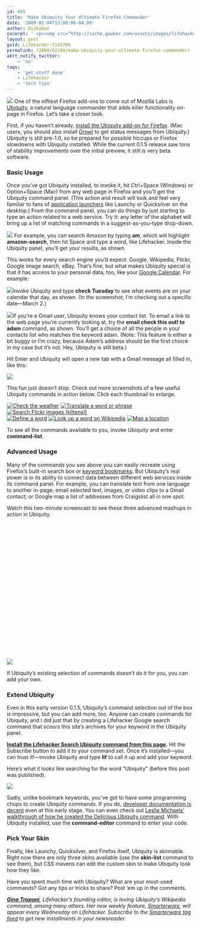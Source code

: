 ```yaml
---
id: 685
title: 'Make Ubiquity Your Ultimate Firefox Commander'
date: '2009-02-04T13:00:06-04:00'
author: DizkoDan
excerpt: ' <p><img src="http://cache.gawker.com/assets/images/lifehacker/2009/02/lh-search-ubiquity-header.png" width="504" height="280" style="display:block;" /> One of the niftiest Firefox add-ons to come out of Mozilla Labs is <a href="http://labs.mozilla.com/projects/ubiquity/">Ubiquity</a>, a natural language commander that adds killer functionality on-page in Firefox. Let''s take a closer look.</p> <p><br /> First, if you haven''t already, <a href="http://labs.mozilla.com/projects/ubiquity/">install the Ubiquity add-on for Firefox</a>. (Mac users, you should also install <a href="http://growl.info/">Growl</a> to get status messages from Ubiquity.) Ubiquity is still pre-1.0, so be prepared for possible hiccups or Firefox slowdowns with Ubiquity installed. While the current 0.1.5 release saw tons of stability improvements over the initial preview, it still is very beta software.<br /></p> <h3>Basic Usage</h3> <p>Once you''ve got Ubiquity installed, to invoke it, hit Ctrl+Space (Windows) or Option+Space (Mac) from any web page in Firefox and you''ll get the Ubiquity command panel. (This action and result will look and feel very familiar to fans of <a class="autolink" title="Click here to read more posts tagged APPLICATION LAUNCHERS" href="http://lifehacker.com/tag/application-launchers/">application launchers</a> like Launchy or Quicksilver on the desktop.) From the command panel, you can do things by just starting to type an action related to a web service. Try it: any letter of the alphabet will bring up a list of matching commands in a suggest-as-you-type drop-down.</p> <p><img src="http://cache.gawker.com/assets/images/lifehacker/2009/02/ubiq-amazon.png" width="527" height="307" style="display:block;" /> For example, you can search Amazon by typing <b>am</b>, which will highlight <b>amazon-search</b>, then hit Space and type a word, like Lifehacker. Inside the Ubiquity panel, you''ll get your results, as shown.<br /></p> <p>This works for every search engine you''d expect: Google, Wikipedia, Flickr, Google Image search, eBay. That''s fine, but what makes Ubiquity special is that it has access to your personal data, too, like your <a class="autolink" title="Click here to read more posts tagged GOOGLE CALENDAR" href="http://lifehacker.com/tag/google-calendar/">Google Calendar</a>. For example:</p> <p><img src="http://cache.gawker.com/assets/images/lifehacker/2009/02/ubiq-checkmarch2.png" width="527" height="432" style="display:block;" />Invoke Ubiquity and type <b>check Tuesday</b> to see what events are on your calendar that day, as shown. (In the screenshot, I''m checking out a specific date&mdash;March 2.)<br /></p> <p><img src="http://cache.gawker.com/assets/images/lifehacker/2009/02/ubiq-email.png" width="527" height="296" style="display:block;" />If you''re a Gmail user, Ubiquity knows your contact list. To email a link to the web page you''re currently looking at, try the <b>email check this out! to adam</b> command, as shown. You''ll get a choice of all the people in your contacts list who matches the keyword adam. (Note: This feature is either a bit buggy or I''m crazy, because Adam''s address should be the first choice in my case but it''s not. Hey, Ubiquity is still beta.)<br /></p> <p>Hit Enter and Ubiquity will open a new tab with a Gmail message all filled in, like this:</p> <p><img src="http://cache.gawker.com/assets/images/lifehacker/2009/02/email-web-page-result.png" width="434" height="366" style="display:block;" /><br /></p> <p>This fun just doesn''t stop. Check out more screenshots of a few useful Ubiquity commands in action below. Click each thumbnail to enlarge.<br /></p> <p> <a href="http://lifehacker.com/5145709/make-ubiquity-your-ultimate-firefox-commander"> <img src="http://cache.gawker.com/assets/images/17/2009/02/small_gal-weather_01.png" alt=" Check the weather " align="left" hspace="2" vspace="2" /> </a> <a href="http://lifehacker.com/5145709/make-ubiquity-your-ultimate-firefox-commander"> <img src="http://cache.gawker.com/assets/images/17/2009/02/small_gal-translate_01.png" alt=" Translate a word or phrase " align="left" hspace="2" vspace="2" /> </a> <a href="http://lifehacker.com/5145709/make-ubiquity-your-ultimate-firefox-commander"> <img src="http://cache.gawker.com/assets/images/17/2009/02/small_gal-flickr_01.png" alt=" Search Flickr images (kittens!) " align="left" hspace="2" vspace="2" /> </a> <br /> <a href="http://lifehacker.com/5145709/make-ubiquity-your-ultimate-firefox-commander"> <img src="http://cache.gawker.com/assets/images/17/2009/02/small_gal-define_01.png" alt=" Define a word " align="left" hspace="2" vspace="2" /> </a> <a href="http://lifehacker.com/5145709/make-ubiquity-your-ultimate-firefox-commander"> <img src="http://cache.gawker.com/assets/images/17/2009/02/small_gal-wikipedia_01.png" alt=" Look up a word on Wikipedia " align="left" hspace="2" vspace="2" /> </a> <a href="http://lifehacker.com/5145709/make-ubiquity-your-ultimate-firefox-commander"> <img src="http://cache.gawker.com/assets/images/17/2009/02/small_gal-pentagon_01.png" alt=" Map a location " align="left" hspace="2" vspace="2" /> </a> <br /> </p> <p><br /> To see all the commands available to you, invoke Ubiquity and enter <b>command-list</b>.</p> <h3>Advanced Usage</h3> <p>Many of the commands you see above you can easily recreate using Firefox''s built-in search box or <a href="http://lifehacker.com/software/bookmarks/hack-attack-firefox-and-the-art-of-keyword-bookmarking-196779.php">keyword bookmarks</a>. But Ubiquity''s real power is in its ability to connect data between different web services inside its command panel. For example, you can translate text from one language to another in-page; email selected text, images, or video clips to a Gmail contact; or Google map a list of addresses from Craigslist all in one spot.</p> <p>Watch this two-minute screencast to see these three advanced mashups in action in Ubiquity.<br />   <img src="http://cache.gawker.com/assets/images/lifehacker/2009/02/3079833.jpg" style="display: none;" class="embeddedVideoThumbnail"/><br /></p> <p>If Ubiquity''s existing selection of commands doesn''t do it for you, you can add your own.</p> <h3>Extend Ubiquity</h3> <p>Even in this early version 0.1.5, Ubiquity''s command selection out of the box is impressive, but you can add more, too. Anyone can create commands for Ubiquity, and I did just that by creating a Lifehacker Google search command that scours this site''s archives for your keyword in the Ubiquity panel.</p> <p><b><a href="http://ginatrapani.org/workshop/ubiquity/lifehacker-search.xhtml">Install the <b>Lifehacker Search</b> Ubiquity command from this page</a>.</b> Hit the Subscribe button to add it to your command set. Once it''s installed&mdash;you can trust it!&mdash;invoke Ubiquity and type <b>lif</b> to call it up and add your keyword.</p> <p>Here''s what it looks like searching for the word "Ubiquity" (before this post was published).</p> <p><img src="http://cache.gawker.com/assets/images/lifehacker/2009/02/lifehacker-ubiquity-search-screenshot_01.png" class="center" width="821" height="565" style="display:block;float:none;" /></p> <p>Sadly, unlike bookmark keywords, you''ve got to have some programming chops to create Ubiquity commands. If you do, <a href="https://wiki.mozilla.org/Labs/Ubiquity/Ubiquity_0.1_Author_Tutorial">developer documentation is decent</a> even at this early stage. You can even check out <a href="http://decafbad.com/blog/2008/09/01/writing-a-delicious-command-for-ubiquity">Leslie Michaels'' walkthrough of how he created the Delicious Ubiquity command</a>. With Ubiquity installed, use the <b>command-editor</b> command to enter your code.</p> <h3>Pick Your Skin</h3> <p>Finally, like Launchy, Quicksilver, and Firefox itself, Ubiquity is skinnable. Right now there are only three skins available (use the <b>skin-list</b> command to see them), but CSS mavens can edit the custom skin to make Ubiquity look how they like.</p> <p>Have you spent much time with Ubiquity? What are your most-used commands? Got any tips or tricks to share? Post ''em up in the comments.</p> <p><i><strong><a href="http://ginatrapani.org">Gina Trapani</a></strong>, Lifehacker''s founding editor, is loving Ubiquity''s Wikipedia command, among many others. Her new weekly feature, <a href="http://lifehacker.com/tag/smarterware/">Smarterware</a>, will appear every Wednesday on Lifehacker. Subscribe to the <a href="http://lifehacker.com/tag/smarterware/index.xml">Smarterware tag feed</a> to get new installments in your newsreader.</i></p> '
layout: post
guid: Lifehacker-5145709
permalink: /2009/02/04/make-ubiquity-your-ultimate-firefox-commander/
aktt_notify_twitter:
    - 'no'
tags:
    - 'get stuff done'
    - Lifehacker
    - 'tech tips'
---
```


![](http://cache.gawker.com/assets/images/lifehacker/2009/02/lh-search-ubiquity-header.png) One of the niftiest Firefox add-ons to come out of Mozilla Labs is [Ubiquity](http://labs.mozilla.com/projects/ubiquity/), a natural language commander that adds killer functionality on-page in Firefox. Let’s take a closer look.

  
 First, if you haven’t already, [install the Ubiquity add-on for Firefox](http://labs.mozilla.com/projects/ubiquity/). (Mac users, you should also install [Growl](http://growl.info/) to get status messages from Ubiquity.) Ubiquity is still pre-1.0, so be prepared for possible hiccups or Firefox slowdowns with Ubiquity installed. While the current 0.1.5 release saw tons of stability improvements over the initial preview, it still is very beta software.

### Basic Usage

Once you’ve got Ubiquity installed, to invoke it, hit Ctrl+Space (Windows) or Option+Space (Mac) from any web page in Firefox and you’ll get the Ubiquity command panel. (This action and result will look and feel very familiar to fans of [application launchers](http://lifehacker.com/tag/application-launchers/ "Click here to read more posts tagged APPLICATION LAUNCHERS") like Launchy or Quicksilver on the desktop.) From the command panel, you can do things by just starting to type an action related to a web service. Try it: any letter of the alphabet will bring up a list of matching commands in a suggest-as-you-type drop-down.

![](http://cache.gawker.com/assets/images/lifehacker/2009/02/ubiq-amazon.png) For example, you can search Amazon by typing **am**, which will highlight **amazon-search**, then hit Space and type a word, like Lifehacker. Inside the Ubiquity panel, you’ll get your results, as shown.

This works for every search engine you’d expect: Google, Wikipedia, Flickr, Google Image search, eBay. That’s fine, but what makes Ubiquity special is that it has access to your personal data, too, like your [Google Calendar](http://lifehacker.com/tag/google-calendar/ "Click here to read more posts tagged GOOGLE CALENDAR"). For example:

![](http://cache.gawker.com/assets/images/lifehacker/2009/02/ubiq-checkmarch2.png)Invoke Ubiquity and type **check Tuesday** to see what events are on your calendar that day, as shown. (In the screenshot, I’m checking out a specific date—March 2.)

![](http://cache.gawker.com/assets/images/lifehacker/2009/02/ubiq-email.png)If you’re a Gmail user, Ubiquity knows your contact list. To email a link to the web page you’re currently looking at, try the **email check this out! to adam** command, as shown. You’ll get a choice of all the people in your contacts list who matches the keyword adam. (Note: This feature is either a bit buggy or I’m crazy, because Adam’s address should be the first choice in my case but it’s not. Hey, Ubiquity is still beta.)

Hit Enter and Ubiquity will open a new tab with a Gmail message all filled in, like this:

![](http://cache.gawker.com/assets/images/lifehacker/2009/02/email-web-page-result.png)

This fun just doesn’t stop. Check out more screenshots of a few useful Ubiquity commands in action below. Click each thumbnail to enlarge.

 [ ![ Check the weather ](http://cache.gawker.com/assets/images/17/2009/02/small_gal-weather_01.png " Check the weather ")](http://lifehacker.com/5145709/make-ubiquity-your-ultimate-firefox-commander) [ ![ Translate a word or phrase ](http://cache.gawker.com/assets/images/17/2009/02/small_gal-translate_01.png " Translate a word or phrase ")](http://lifehacker.com/5145709/make-ubiquity-your-ultimate-firefox-commander) [ ![ Search Flickr images (kittens!) ](http://cache.gawker.com/assets/images/17/2009/02/small_gal-flickr_01.png " Search Flickr images (kittens!) ")](http://lifehacker.com/5145709/make-ubiquity-your-ultimate-firefox-commander)   
[ ![ Define a word ](http://cache.gawker.com/assets/images/17/2009/02/small_gal-define_01.png " Define a word ")](http://lifehacker.com/5145709/make-ubiquity-your-ultimate-firefox-commander) [ ![ Look up a word on Wikipedia ](http://cache.gawker.com/assets/images/17/2009/02/small_gal-wikipedia_01.png " Look up a word on Wikipedia ")](http://lifehacker.com/5145709/make-ubiquity-your-ultimate-firefox-commander) [ ![ Map a location ](http://cache.gawker.com/assets/images/17/2009/02/small_gal-pentagon_01.png " Map a location ")](http://lifehacker.com/5145709/make-ubiquity-your-ultimate-firefox-commander)

  
 To see all the commands available to you, invoke Ubiquity and enter **command-list**.

### Advanced Usage

Many of the commands you see above you can easily recreate using Firefox’s built-in search box or [keyword bookmarks](http://lifehacker.com/software/bookmarks/hack-attack-firefox-and-the-art-of-keyword-bookmarking-196779.php). But Ubiquity’s real power is in its ability to connect data between different web services inside its command panel. For example, you can translate text from one language to another in-page; email selected text, images, or video clips to a Gmail contact; or Google map a list of addresses from Craigslist all in one spot.

Watch this two-minute screencast to see these three advanced mashups in action in Ubiquity.  
<object class="left gawkerVideo embeddedVideo" height="380" width="506"><param name="movie" value="http://vimeo.com/moogaloop.swf?clip_id=3079833&server=vimeo.com&show_title=1&show_byline=1&show_portrait=0&color=&fullscreen=1"></param><param name="allowFullScreen" value="true"></param></object>![](http://cache.gawker.com/assets/images/lifehacker/2009/02/3079833.jpg)

If Ubiquity’s existing selection of commands doesn’t do it for you, you can add your own.

### Extend Ubiquity

Even in this early version 0.1.5, Ubiquity’s command selection out of the box is impressive, but you can add more, too. Anyone can create commands for Ubiquity, and I did just that by creating a Lifehacker Google search command that scours this site’s archives for your keyword in the Ubiquity panel.

**[Install the **Lifehacker Search** Ubiquity command from this page](http://ginatrapani.org/workshop/ubiquity/lifehacker-search.xhtml).** Hit the Subscribe button to add it to your command set. Once it’s installed—you can trust it!—invoke Ubiquity and type **lif** to call it up and add your keyword.

Here’s what it looks like searching for the word “Ubiquity” (before this post was published).

![](http://cache.gawker.com/assets/images/lifehacker/2009/02/lifehacker-ubiquity-search-screenshot_01.png)

Sadly, unlike bookmark keywords, you’ve got to have some programming chops to create Ubiquity commands. If you do, [developer documentation is decent](https://wiki.mozilla.org/Labs/Ubiquity/Ubiquity_0.1_Author_Tutorial) even at this early stage. You can even check out [Leslie Michaels’ walkthrough of how he created the Delicious Ubiquity command](http://decafbad.com/blog/2008/09/01/writing-a-delicious-command-for-ubiquity). With Ubiquity installed, use the **command-editor** command to enter your code.

### Pick Your Skin

Finally, like Launchy, Quicksilver, and Firefox itself, Ubiquity is skinnable. Right now there are only three skins available (use the **skin-list** command to see them), but CSS mavens can edit the custom skin to make Ubiquity look how they like.

Have you spent much time with Ubiquity? What are your most-used commands? Got any tips or tricks to share? Post ’em up in the comments.

***[Gina Trapani](http://ginatrapani.org)**, Lifehacker’s founding editor, is loving Ubiquity’s Wikipedia command, among many others. Her new weekly feature, [Smarterware](http://lifehacker.com/tag/smarterware/), will appear every Wednesday on Lifehacker. Subscribe to the [Smarterware tag feed](http://lifehacker.com/tag/smarterware/index.xml) to get new installments in your newsreader.*
